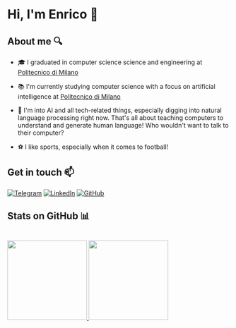<h1 align="left">Hi, I'm Enrico 👋</h1>

<h2 align="left">About me 🔍</h2>

- 🎓 I graduated in computer science science and engineering at [Politecnico di Milano](https://www.polimi.it)

- 📚 I'm currently studying computer science with a focus on artificial intelligence at [Politecnico di Milano](https://www.polimi.it)
  
- 🔭 I'm into AI and all tech-related things, especially digging into natural language processing right now. That's all about teaching computers to understand and generate human language! Who wouldn't want to talk to their computer?

- ⚽ I like sports, especially when it comes to football!

  
<h2 align="left">Get in touch 📫</h2>

[![Telegram](https://img.shields.io/badge/-TELEGRAM-2CA5E0?style=for-the-badge&logo=telegram&logoColor=white)](https://t.me/enricosimionato)
[![LinkedIn](https://img.shields.io/badge/-LINKEDIN-0077B5?style=for-the-badge&logo=linkedin&logoColor=white)](https://linkedin.com/in/enrico-simionato)
[![GitHub](https://img.shields.io/badge/-GITHUB-black?style=for-the-badge&logo=GitHub&logoColor=white)](https://github.com/EnricoSimionato)


<h2 align="left">Stats on GitHub 📊</h2>
<br/>
<a href="https://github.com/EnricoSimionato">
  <img height="180em" src="https://github-readme-stats.vercel.app/api?username=EnricoSimionato&show_icons=true&theme=dark"/>
  <img height="180em" src="https://github-readme-stats.vercel.app/api/top-langs/?username=EnricoSimionato&show_icons=true&theme=dark&layout=compact"/>
</a>
<br/>
